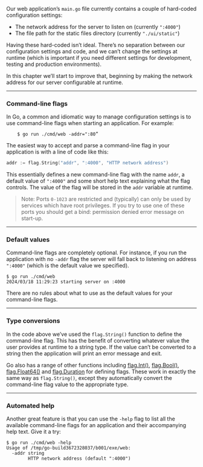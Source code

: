 Our web application’s `main.go` file currently contains a couple of hard-coded configuration settings:
- The network address for the server to listen on (currently `":4000"`)
- The file path for the static files directory (currently `"./ui/static"`)

Having these hard-coded isn’t ideal. There’s no separation between our configuration settings and code, and we can’t change the settings at runtime (which is important if you need different settings for development, testing and production environments).

In this chapter we’ll start to improve that, beginning by making the network address for our server configurable at runtime.

---
### Command-line flags
In Go, a common and idiomatic way to manage configuration settings is to use command-line flags when starting an application. For example:
```
    $ go run ./cmd/web -addr=":80”
```
The easiest way to accept and parse a command-line flag in your application is with a line of code like this:
```go
addr := flag.String("addr", ":4000", "HTTP network address")
```
This essentially defines a new command-line flag with the name `addr`, a default value of `":4000"` and some short help text explaining what the flag controls. The value of the flag will be stored in the `addr` variable at runtime.

>Note: Ports `0-1023` are restricted and (typically) can only be used by services which have root privileges. If you try to use one of these ports you should get a bind: permission denied error message on start-up.

---
### Default values
Command-line flags are completely optional. For instance, if you run the application with no `-addr` flag the server will fall back to listening on address `":4000"` (which is the default value we specified).
```
$ go run ./cmd/web
2024/03/18 11:29:23 starting server on :4000
```

There are no rules about what to use as the default values for your command-line flags.

---
### Type conversions
In the code above we’ve used the `flag.String()` function to define the command-line flag. This has the benefit of converting whatever value the user provides at runtime to a string type. If the value can’t be converted to a string then the application will print an error message and exit.

Go also has a range of other functions including [flag.Int()](https://pkg.go.dev/flag#Int), [flag.Bool()](https://pkg.go.dev/flag#Bool), [flag.Float64()](https://pkg.go.dev/flag#Float64) and [flag.Duration](https://pkg.go.dev/flag#Duration) for defining flags. These work in exactly the same way as `flag.String()`, except they automatically convert the command-line flag value to the appropriate type.

---
### Automated help
Another great feature is that you can use the `-help` flag to list all the available command-line flags for an application and their accompanying help text. Give it a try:

```
$ go run ./cmd/web -help
Usage of /tmp/go-build3672328037/b001/exe/web:
  -addr string
        HTTP network address (default ":4000")
```
